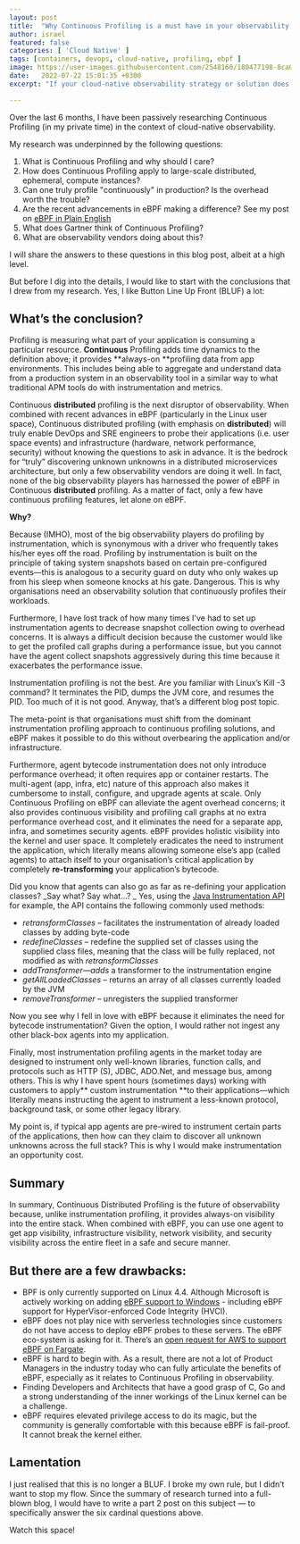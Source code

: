 ```yaml
---
layout: post
title:  "Why Continuous Profiling is a must have in your observability strategy"
author: israel
featured: false
categories: [ 'Cloud Native' ]
tags: [containers, devops, cloud-native, profiling, ebpf ]
image: https://user-images.githubusercontent.com/2548160/180477198-8ca044a4-a4f3-44fb-b881-7717286d579b.png
date:   2022-07-22 15:01:35 +0300
excerpt: "If your cloud-native observability strategy or solution does not include continuous profiling using eBPF, then you must go back to the drawing board. Here's why..."

---
```



Over the last 6 months, I have been passively researching Continuous Profiling (in my private time) in the context of cloud-native observability. 

My research was underpinned by the following questions: 



1. What is Continuous Profiling and why should I care?
2. How does Continuous Profiling apply to large-scale distributed, ephemeral, compute instances? 
3. Can one truly profile "continuously" in production? Is the overhead worth the trouble?
4. Are the recent advancements in eBPF making a difference? See my post on [eBPF in Plain English](https://www.israelo.io/blog/ebpf/)
5. What does Gartner think of Continuous Profiling?
6. What are observability vendors doing about this?

I will share the answers to these questions in this blog post, albeit at a high level. 

But before I dig into the details, I would like to start with the conclusions that I drew from my research. Yes, I like Button Line Up Front (BLUF) a lot:  


## What’s the conclusion? 

Profiling is measuring what part of your application is consuming a particular resource.  **Continuous** Profiling adds time dynamics to the definition above; it provides **always-on **profiling data from app environments. This includes being able to aggregate and understand data from a production system in an observability tool in a similar way to what traditional APM tools do with instrumentation and metrics.

Continuous **distributed** profiling is the next disruptor of observability. When combined with recent advances in eBPF (particularly in the Linux user space), Continuous distributed profiling (with emphasis on **distributed**) will truly enable DevOps and SRE engineers to probe their applications (i.e. user space events) and infrastructure (hardware, network performance, security) without knowing the questions to ask in advance. It is the bedrock for “truly” discovering unknown unknowns in a distributed microservices architecture, but only a few observability vendors are doing it well. In fact, none of the big observability players has harnessed the power of eBPF in Continuous **distributed** profiling. As a matter of fact, only a few have continuous profiling features, let alone on eBPF.

**Why?**

Because (IMHO), most of the big observability players do profiling by instrumentation, which is synonymous with a driver who frequently takes his/her eyes off the road. Profiling by instrumentation is built on the principle of taking system snapshots based on certain pre-configured events—this is analogous to a security guard on duty who only wakes up from his sleep when someone knocks at his gate. Dangerous. This is why organisations need an observability solution that continuously profiles their workloads. 

Furthermore, I have lost track of how many times I've had to set up instrumentation agents to decrease snapshot collection owing to overhead concerns.  It is always a difficult decision because the customer would like to get the profiled call graphs during a performance issue, but you cannot have the agent collect snapshots aggressively during this time because it exacerbates the performance issue. 

Instrumentation profiling is not the best. Are you familiar with Linux’s Kill -3 command? It terminates the PID, dumps the JVM core, and resumes the PID. Too much of it is not good. Anyway, that’s a different blog post topic. 

The meta-point is that organisations must shift from the dominant instrumentation profiling approach to continuous profiling solutions, and eBPF makes it possible to do this without overbearing the application and/or infrastructure. 

Furthermore, agent bytecode instrumentation does not only introduce performance overhead; it often requires app or container restarts. The multi-agent (app, infra, etc) nature of this approach also makes it cumbersome to install, configure, and upgrade agents at scale. Only Continuous Profiling on eBPF can alleviate the agent overhead concerns; it also provides continuous visibility and profiling call graphs at no extra performance overhead cost, and it eliminates the need for a separate app, infra, and sometimes security agents. eBPF provides holistic visibility into the kernel and user space. It completely eradicates the need to instrument the application, which literally means allowing someone else’s app (called agents) to attach itself to your organisation’s critical application by completely **re-transforming** your application’s bytecode. 

Did you know that agents can also go as far as re-defining your application classes?   _Say what? Say what…? _ Yes, using the [Java Instrumentation API](https://docs.oracle.com/en/java/javase/11/docs/api/java.instrument/java/lang/instrument/Instrumentation.html) for example, the API contains the following commonly used methods: 



* _retransformClasses_ – facilitates the instrumentation of already loaded classes by adding byte-code
* _redefineClasses_ – redefine the supplied set of classes using the supplied class files, meaning that the class will be fully replaced, not modified as with _retransformClasses_
* _addTransformer—adds_ a transformer to the instrumentation engine
* _getAllLoadedClasses_ – returns an array of all classes currently loaded by the JVM
* _removeTransformer_ – unregisters the supplied transformer

Now you see why I fell in love with eBPF because it eliminates the need for bytecode instrumentation? Given the option, I would rather not ingest any other black-box agents into my application. 

Finally, most instrumentation profiling agents in the market today are designed to instrument only well-known libraries, function calls, and protocols such as HTTP (S), JDBC, ADO.Net, and message bus, among others. This is why I have spent hours (sometimes days)  working with customers to apply** custom instrumentation **to their applications—which literally means instructing the agent to instrument a less-known protocol, background task, or some other legacy library.  

My point is, if typical app agents are pre-wired to instrument certain parts of the applications, then how can they claim to discover all unknown unknowns across the full stack? This is why I would make instrumentation an opportunity cost.


## Summary 

In summary, Continuous Distributed Profiling is the future of observability because, unlike instrumentation profiling, it provides always-on visibility into the entire stack. When combined with eBPF, you can use one agent to get app visibility, infrastructure visibility, network visibility, and security visibility across the entire fleet in a safe and secure manner. 


## But there are a few drawbacks: 



* BPF is only currently supported on Linux 4.4. Although Microsoft is actively working on adding [eBPF support to Windows](https://github.com/microsoft/ebpf-for-windows) - including eBPF support for HyperVisor-enforced Code Integrity (HVCI). 
* eBPF does not play nice with serverless technologies since customers do not have access to deploy eBPF probes to these servers. The eBPF eco-system is asking for it. There’s an [open request for AWS to support eBPF on Fargate](https://github.com/aws/containers-roadmap/issues/1027). 
* eBPF is hard to begin with. As a result, there are not a lot of Product Managers in the industry today who can fully articulate the benefits of eBPF, especially as it relates to Continuous Profiling in observability.  
* Finding Developers and Architects that have a good grasp of C, Go and a strong understanding of the inner workings of the Linux kernel can be a challenge.
* eBPF requires elevated privilege access to do its magic, but the community is generally comfortable with this because eBPF is fail-proof. It cannot break the kernel either. 

     



## Lamentation

I just realised that this is no longer a BLUF. I broke my own rule, but I didn’t want to stop my flow. Since the summary of research turned into a full-blown blog, I would have to write a part 2 post on this subject — to specifically answer the six cardinal questions above.

Watch this space! 
